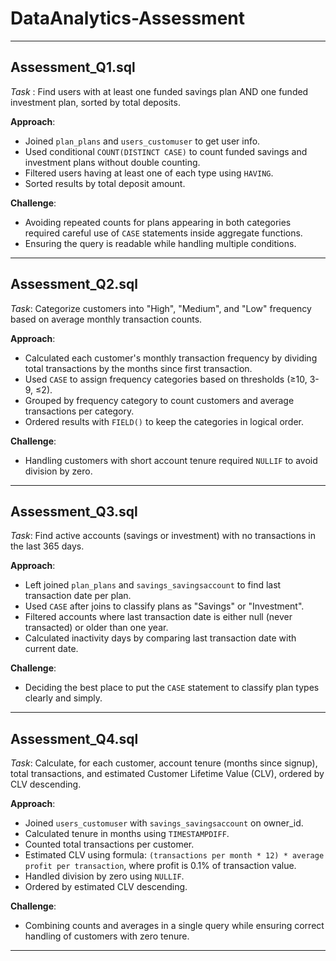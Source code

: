 # DataAnalytics-Assessment

---
## Assessment_Q1.sql

*Task* : Find users with at least one funded savings plan AND one funded investment plan, sorted by total deposits.

**Approach**:

* Joined `plan_plans` and `users_customuser` to get user info.
* Used conditional `COUNT(DISTINCT CASE)` to count funded savings and investment plans without double counting.
* Filtered users having at least one of each type using `HAVING`.
* Sorted results by total deposit amount.

**Challenge**:

* Avoiding repeated counts for plans appearing in both categories required careful use of `CASE` statements inside aggregate functions.
* Ensuring the query is readable while handling multiple conditions.

---

## Assessment_Q2.sql

*Task*: Categorize customers into "High", "Medium", and "Low" frequency based on average monthly transaction counts.

**Approach**:

* Calculated each customer's monthly transaction frequency by dividing total transactions by the months since first transaction.
* Used `CASE` to assign frequency categories based on thresholds (≥10, 3-9, ≤2).
* Grouped by frequency category to count customers and average transactions per category.
* Ordered results with `FIELD()` to keep the categories in logical order.

**Challenge**:

* Handling customers with short account tenure required `NULLIF` to avoid division by zero.

---

## Assessment_Q3.sql

*Task*: Find active accounts (savings or investment) with no transactions in the last 365 days.

**Approach**:

* Left joined `plan_plans` and `savings_savingsaccount` to find last transaction date per plan.
* Used `CASE` after joins to classify plans as "Savings" or "Investment".
* Filtered accounts where last transaction date is either null (never transacted) or older than one year.
* Calculated inactivity days by comparing last transaction date with current date.

**Challenge**:

* Deciding the best place to put the `CASE` statement to classify plan types clearly and simply.

---

## Assessment_Q4.sql

*Task*: Calculate, for each customer, account tenure (months since signup), total transactions, and estimated Customer Lifetime Value (CLV), ordered by CLV descending.

**Approach**:

* Joined `users_customuser` with `savings_savingsaccount` on owner_id.
* Calculated tenure in months using `TIMESTAMPDIFF`.
* Counted total transactions per customer.
* Estimated CLV using formula: `(transactions per month * 12) * average profit per transaction`, where profit is 0.1% of transaction value.
* Handled division by zero using `NULLIF`.
* Ordered by estimated CLV descending.

**Challenge**:

* Combining counts and averages in a single query while ensuring correct handling of customers with zero tenure.
  
---

